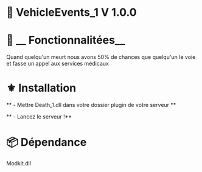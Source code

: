 #  📗 __VehicleEvents_1 V 1.0.0__


#  🔧 __ Fonctionnalitées__

Quand quelqu'un meurt nous avons 50% de chances que quelqu'un le voie et fasse un appel aux services médicaux


#  ⚜️ __Installation__
** - Mettre Death_1.dll dans votre dossier plugin  de votre serveur ** 

** - Lancez le serveur !** 
#  📦 __Dépendance__

Modkit.dll
